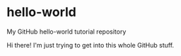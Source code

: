 # hello-world
My GitHub hello-world tutorial repository

Hi there!
I'm just trying to get into this whole GitHub stuff.
